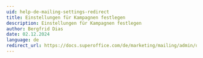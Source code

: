 ```yaml
---
uid: help-de-mailing-settings-redirect
title: Einstellungen für Kampagnen festlegen
description: Einstellungen für Kampagnen festlegen
author: Bergfrid Dias
date: 02.12.2024
language: de
redirect_url: https://docs.superoffice.com/de/marketing/mailing/admin/define-settings-for-mailings.html
---
```

